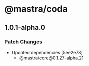 # @mastra/coda

## 1.0.1-alpha.0

### Patch Changes

- Updated dependencies [5ee2e78]
  - @mastra/core@0.1.27-alpha.21
